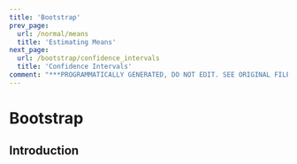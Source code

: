 ```yaml
---
title: 'Bootstrap'
prev_page:
  url: /normal/means
  title: 'Estimating Means'
next_page:
  url: /bootstrap/confidence_intervals
  title: 'Confidence Intervals'
comment: "***PROGRAMMATICALLY GENERATED, DO NOT EDIT. SEE ORIGINAL FILES IN /content***"
---
```

# Bootstrap

## Introduction

